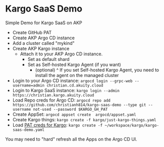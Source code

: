 # Kargo SaaS Demo

Simple Demo for Kargo SaaS on AKP

* Create GitHub PAT
* Create AKP Argo CD instance
* Add a cluster called "mykind"
* Create AKP Kargo instance
  * Attach it to your AKP Argo CD instance.
    * Set as default shard
    * Set as Self-hosted Kargo Agent (if you want)
      * (optional) ^ If you set Self-hosted Kargo Agent, you need to install the agent on the managed cluster
* Login to your Argo CD instance: `argocd login --grpc-web --username=admin christian.cd.akuity.cloud`
* Login to Kargo SaaS instance: `kargo login --admin https://christian.kargo.akuity.cloud`
* Load Repo creds for Argo CD: `argocd repo add https://github.com/christianh814/kargo-saas-demo --type git --username not-used --password $KARGO_GH_PAT`
* Create AppSet: `argocd appset create  argocd/appset.yaml`
* Create Kargo things: `kargo create -f kargo/just-kargo-things.yaml`
* Load [PAT creds for Kargo](https://kargo.akuity.io/how-to-guides/managing-credentials#credentials-as-kubernetes-secret-resources): `kargo create -f ~/workspace/kargo/kargo-saas-demo.yaml`

You may need to "hard" refresh all the Apps on the Argo CD UI.
